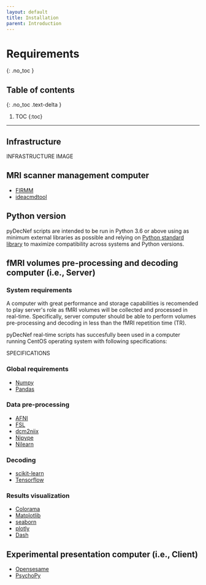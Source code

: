 ```yaml
---
layout: default
title: Installation
parent: Introduction
---
```


# Requirements
{: .no_toc }

## Table of contents
{: .no_toc .text-delta }

1. TOC
{:toc}

---

## Infrastructure

INFRASTRUCTURE IMAGE

## MRI scanner management computer
- <a href="https://firmm.readthedocs.io/en/3.2/installation/" target="_blank">FIRMM</a>
- <a href="https://firmm.readthedocs.io/en/3.2/siemens_ideacmdtool/" target="_blank">ideacmdtool</a>

## Python version

pyDecNef scripts are intended to be run in Python 3.6 or above using as minimum external libraries as possible and relying on [Python standard library](https://docs.python.org/3/library/) to maximize compatibility across systems and Python versions.

## fMRI volumes pre-processing and decoding computer (i.e., Server)

### System requirements

A computer with great performance and storage capabilities is recomended to play server's role as fMRI volumes will be collected and processed in real-time. Specifically, server computer should be able to perform volumes pre-processing and decoding in less than the fMRI repetition time (TR).

pyDecNef real-time scripts has succesfully been used in a computer running CentOS operating system with following specifications:

SPECIFICATIONS

### Global requirements

- <a href="https://numpy.org/" target="_blank">Numpy</a>
- <a href="https://pandas.pydata.org/" target="_blank">Pandas</a>

### Data pre-processing

- <a href="https://afni.nimh.nih.gov/pub/dist/doc/htmldoc/background_install/main_toc.html" target="_blank">AFNI</a>
- <a href="https://fsl.fmrib.ox.ac.uk/fsl/fslwiki/" target="_blank">FSL</a>
- <a href="https://www.nitrc.org/plugins/mwiki/index.php/dcm2nii:MainPage" target="_blank">dcm2niix</a>
- <a href="https://nipype.readthedocs.io/en/latest/" target="_blank">Nipype</a>
- <a href="https://nilearn.github.io/stable/index.html" target="_blank">Nilearn</a>

### Decoding

- <a href="https://scikit-learn.org/stable/" target="_blank">scikit-learn</a>
- <a href="https://www.tensorflow.org/" target="_blank">Tensorflow</a>

### Results visualization

- <a href="https://pypi.org/project/colorama/" target="_blank">Colorama</a>
- <a href="https://matplotlib.org/" target="_blank">Matplotlib</a>
- <a href="https://seaborn.pydata.org/" target="_blank">seaborn</a>
- <a href="https://plotly.com/python/getting-started/" target="_blank">plotly</a>
- <a href="https://dash.plotly.com/installation" target="_blank">Dash</a>

## Experimental presentation computer (i.e., Client)

- <a href="https://osdoc.cogsci.nl/" target="_blank">Opensesame</a>
- <a href="https://www.psychopy.org/" target="_blank">PsychoPy</a>